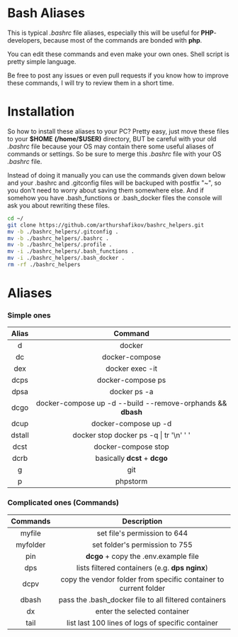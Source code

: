 # Bash Aliases

This is typical *.bashrc* file aliases, especially this will be useful for **PHP**-developers, because most of
the commands are bonded with **php**.

You can edit these commands and even make your own ones. Shell script is pretty simple language.

Be free to post any issues or even pull requests if you know how to improve these commands,
I will try to review them in a short time.

# Installation

So how to install these aliases to your PC?
Pretty easy, just move these files to your **\$HOME** **(/home/$USER)** directory, BUT be careful with your old *.bashrc* file
because your OS may contain there some useful aliases of commands or settings. So be sure to merge this *.bashrc* file 
with your OS *.bashrc* file. 

Instead of doing it manually you can use the commands given down below and your .bashrc and .gitconfig files will be backuped with postfix "~", so
you don't need to worry about saving them somewhere else. And if somehow you have .bash_functions or .bash_docker files the console will ask you about rewriting these files.
```bash
cd ~/
git clone https://github.com/arthurshafikov/bashrc_helpers.git
mv -b ./bashrc_helpers/.gitconfig .
mv -b ./bashrc_helpers/.bashrc .
mv -b ./bashrc_helpers/.profile .
mv -i ./bashrc_helpers/.bash_functions .
mv -i ./bashrc_helpers/.bash_docker .
rm -rf ./bashrc_helpers
```

# Aliases

### Simple ones
|  Alias |                         Command                             |
|:------:|:-----------------------------------------------------------:|
|    d   |                          docker                             |
|   dc   |                      docker-compose                         |
|   dex  |                     docker exec -it                         |
|  dcps  |                    docker-compose ps                        |
|  dpsa  |                       docker ps -a                          |
|  dcgo  | docker-compose up -d --build --remove-orphands && **dbash** |
|  dcup  |                   docker-compose up -d                      |
| dstall |         docker stop docker ps -q \| tr '\n' ' '             |
|  dcst  |                   docker-compose stop                       |
|  dcrb  |                   basically **dcst** + **dcgo**             |
|    g   |                           git                               |
|    p   |                         phpstorm                            |


### Complicated ones (Commands)
| Commands |                            Description                           |
|:--------:|:----------------------------------------------------------------:|
|  myfile  |                   set file's permission to 644                   |
| myfolder |                  set folder's permission to 755                  |
|    pin   |               **dcgo** + copy the .env.example file              |
|    dps   |            lists filtered containers (e.g. **dps nginx**)        |
|   dcpv   | copy the vendor folder from specific container to current folder |
|   dbash  |       pass the .bash_docker file to all filtered containers      |
|    dx    |                   enter the selected container                   |
|   tail   |         list last 100 lines of logs of specific container        |
